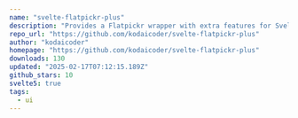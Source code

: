 ```yaml
---
name: "svelte-flatpickr-plus"
description: "Provides a Flatpickr wrapper with extra features for Svelte."
repo_url: "https://github.com/kodaicoder/svelte-flatpickr-plus"
author: "kodaicoder"
homepage: "https://github.com/kodaicoder/svelte-flatpickr-plus"
downloads: 130
updated: "2025-02-17T07:12:15.189Z"
github_stars: 10
svelte5: true
tags: 
  - ui
---
```

